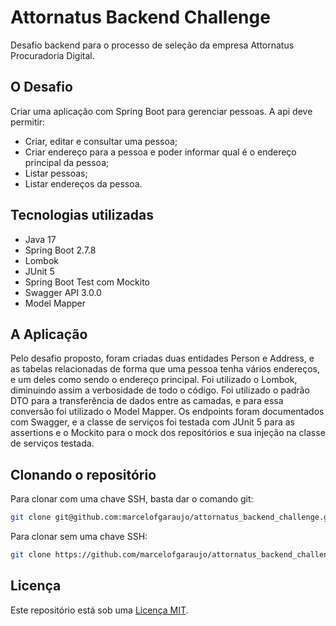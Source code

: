 <h1>Attornatus Backend Challenge</h1>
<p>Desafio backend para o processo de seleção da empresa Attornatus Procuradoria Digital.</p>
<h2>O Desafio</h2>
<p>Criar uma aplicação com Spring Boot para gerenciar pessoas. A api deve permitir:
<ul><li>Criar, editar e consultar uma pessoa;</li>
<li>Criar endereço para a pessoa e poder informar qual é o endereço principal da pessoa;</li>
<li>Listar pessoas;</li>
<li>Listar endereços da pessoa.</li></ul>
<h2>Tecnologias utilizadas</h2>
<ul><li>Java 17</li>
<li>Spring Boot 2.7.8</li>
<li>Lombok</li>
<li>JUnit 5</li>
<li>Spring Boot Test com Mockito</li>
<li>Swagger API 3.0.0</li>
<li>Model Mapper</li></ul>
<h2>A Aplicação</h2>
<p>Pelo desafio proposto, foram criadas duas entidades Person e Address, e as tabelas relacionadas de forma que uma pessoa tenha vários endereços, e um deles como sendo o endereço principal. Foi utilizado o Lombok, diminuindo assim a verbosidade de todo o código. Foi utilizado o padrão DTO para a transferência de dados entre as camadas, e para essa conversão foi utilizado o Model Mapper. Os endpoints foram documentados com Swagger, e a classe de serviços foi testada com JUnit 5 para as assertions e o Mockito para o mock dos repositórios e sua injeção na classe de serviços testada.</p>
<h2>Clonando o repositório</h2>
<p>Para clonar com uma chave SSH, basta dar o comando git:</p>

```sh
git clone git@github.com:marcelofgaraujo/attornatus_backend_challenge.git
```
<p>Para clonar sem uma chave SSH:</p>

```sh
git clone https://github.com/marcelofgaraujo/attornatus_backend_challenge.git
```
<h2>Licença</h2>
<p>Este repositório está sob uma <a href="https://github.com/marcelofgaraujo/attornatus_backend_challenge/blob/main/LICENSE.md">Licença MIT</a>.</p>
